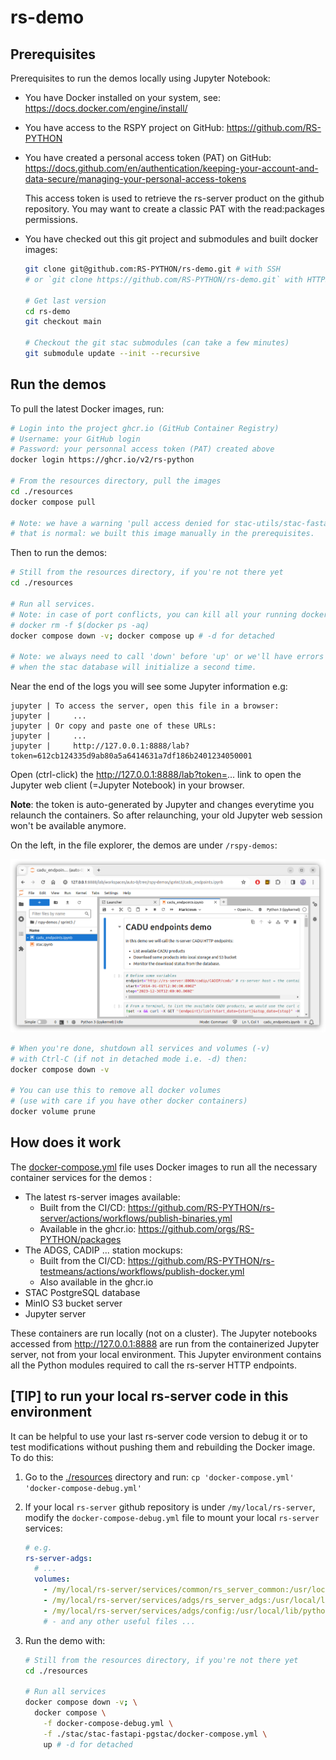 # rs-demo

## Prerequisites

Prerequisites to run the demos locally using Jupyter Notebook: 

  * You have Docker installed on your system, see: https://docs.docker.com/engine/install/
  * You have access to the RSPY project on GitHub: https://github.com/RS-PYTHON
  * You have created a personal access token (PAT) on GitHub: https://docs.github.com/en/authentication/keeping-your-account-and-data-secure/managing-your-personal-access-tokens

    This access token is used to retrieve the rs-server product on the github repository.
    You may want to create a classic PAT with the read:packages permissions.
  * You have checked out this git project and submodules and built docker images:

    ```bash
    git clone git@github.com:RS-PYTHON/rs-demo.git # with SSH
    # or `git clone https://github.com/RS-PYTHON/rs-demo.git` with HTTPS

    # Get last version
    cd rs-demo
    git checkout main

    # Checkout the git stac submodules (can take a few minutes)
    git submodule update --init --recursive
    ```

## Run the demos

To pull the latest Docker images, run:

```bash
# Login into the project ghcr.io (GitHub Container Registry)
# Username: your GitHub login
# Password: your personnal access token (PAT) created above
docker login https://ghcr.io/v2/rs-python

# From the resources directory, pull the images
cd ./resources
docker compose pull

# Note: we have a warning 'pull access denied for stac-utils/stac-fastapi-pgstac'
# that is normal: we built this image manually in the prerequisites.
```

Then to run the demos:

```bash
# Still from the resources directory, if you're not there yet
cd ./resources

# Run all services.
# Note: in case of port conflicts, you can kill all your running docker containers with:
# docker rm -f $(docker ps -aq)
docker compose down -v; docker compose up # -d for detached

# Note: we always need to call 'down' before 'up' or we'll have errors
# when the stac database will initialize a second time.
```

Near the end of the logs you will see some Jupyter information e.g:
```
jupyter | To access the server, open this file in a browser:
jupyter |     ...
jupyter | Or copy and paste one of these URLs:
jupyter |     ...
jupyter |     http://127.0.0.1:8888/lab?token=612cb124335d9ab80a5a6414631a7df186b2401234050001
```

Open (ctrl-click) the http://127.0.0.1:8888/lab?token=... link to open the Jupyter web client (=Jupyter Notebook) in your browser.

__Note__: the token is auto-generated by Jupyter and changes everytime you relaunch the containers. So after relaunching, your old Jupyter web session won't be available anymore.

On the left, in the file explorer, the demos are under `/rspy-demos`:

![alt text](./doc/images/jupyter.png "Title")

```bash
# When you're done, shutdown all services and volumes (-v)
# with Ctrl-C (if not in detached mode i.e. -d) then:
docker compose down -v

# You can use this to remove all docker volumes 
# (use with care if you have other docker containers)
docker volume prune
```

## How does it work

The [docker-compose.yml](resources/docker-compose.yml) file uses Docker images to run all the necessary container services for the demos :

  * The latest rs-server images available:
    * Built from the CI/CD: https://github.com/RS-PYTHON/rs-server/actions/workflows/publish-binaries.yml
    * Available in the ghcr.io: https://github.com/orgs/RS-PYTHON/packages
  * The ADGS, CADIP ... station mockups:
    * Built from the CI/CD: https://github.com/RS-PYTHON/rs-testmeans/actions/workflows/publish-docker.yml
    * Also available in the ghcr.io
  * STAC PostgreSQL database
  * MinIO S3 bucket server
  * Jupyter server

These containers are run locally (not on a cluster). The Jupyter notebooks accessed from http://127.0.0.1:8888 are run from the containerized Jupyter server, not from your local environment. This Jupyter environment contains all the Python modules required to call the rs-server HTTP endpoints.

## [TIP] to run your local rs-server code in this environment

It can be helpful to use your last rs-server code version to debug it or to test modifications without pushing them and rebuilding the Docker image. To do this:

1. Go to the [./resources](resources) directory and run: `cp 'docker-compose.yml' 'docker-compose-debug.yml'`

1. If your local `rs-server` github repository is under `/my/local/rs-server`, modify the `docker-compose-debug.yml` file to mount your local `rs-server` services:

    ```yaml
    # e.g.
    rs-server-adgs:
      # ...
      volumes:
        - /my/local/rs-server/services/common/rs_server_common:/usr/local/lib/python3.11/site-packages/rs_server_common
        - /my/local/rs-server/services/adgs/rs_server_adgs:/usr/local/lib/python3.11/site-packages/rs_server_adgs
        - /my/local/rs-server/services/adgs/config:/usr/local/lib/python3.11/site-packages/config
        # - and any other useful files ...
    ```

1. Run the demo with:

    ```bash
    # Still from the resources directory, if you're not there yet
    cd ./resources

    # Run all services
    docker compose down -v; \
      docker compose \
        -f docker-compose-debug.yml \
        -f ./stac/stac-fastapi-pgstac/docker-compose.yml \
        up # -d for detached
    ```